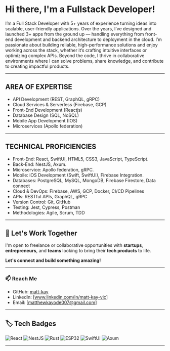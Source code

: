 
# Hi there, I'm a Fullstack  Developer!

I’m a Full Stack Developer with 5+ years of experience turning ideas into scalable, user-friendly applications. Over the years, I’ve designed and launched 3+ apps from the ground up — handling everything from front-end development and backend architecture to deployment in the cloud. I’m passionate about building reliable, high-performance solutions and enjoy working across the stack, whether it’s crafting intuitive interfaces or optimizing complex APIs. Beyond the code, I thrive in collaborative environments where I can solve problems, share knowledge, and contribute to creating impactful products.

---

## AREA OF EXPERTISE
- API Development (REST, GraphQL, gRPC)
- Cloud Services & Serverless (Firebase, GCP)
- Front-End Development (Reactjs)
- Database Design (SQL, NoSQL)
- Mobile App Development (IOS)
- Microservices (Apollo federation)

---

## TECHNICAL PROFICIENCIES
- Front-End: React, SwiftUI, HTML5, CSS3, JavaScript, TypeScript.
- Back-End: NestJS, Axum.
- Microservice: Apollo federation, gRPC.
- Mobile: iOS Development (Swift, SwiftUI), Firebase Integration.
- Databases: PostgreSQL, MySQL, MongoDB, Firebase Firestore, Data connect
- Cloud & DevOps: Firebase, AWS, GCP, Docker, CI/CD Pipelines
- APIs: RESTful APIs, GraphQL, gRPC
- Version Control: Git, GitHub
- Testing: Jest, Cypress, Postman
- Methodologies: Agile, Scrum, TDD

---

## 🤝 Let's Work Together
I'm open to freelance or collaborative opportunities with **startups**, **entrepreneurs**, and **teams** looking to bring their **tech products** to life.

**Let's connect and build something amazing!**

---

### 📫 Reach Me
- GitHub: [matt-kay](https://github.com/matt-kay)
- LinkedIn: [www.linkedin.com/in/matt-kay-vic]
- Email: [matthewkayode007@gmail.com]

---
## 🏷️ Tech Badges

![React](https://img.shields.io/badge/React-20232A?style=for-the-badge&logo=react&logoColor=61DAFB)
![NestJS](https://img.shields.io/badge/NestJS-E0234E?style=for-the-badge&logo=nestjs&logoColor=white)
![Rust](https://img.shields.io/badge/Rust-000000?style=for-the-badge&logo=rust&logoColor=white)
![ESP32](https://img.shields.io/badge/ESP--IDF-FFDD00?style=for-the-badge&logo=espressif&logoColor=black)
![SwiftUI](https://img.shields.io/badge/SwiftUI-FA7343?style=for-the-badge&logo=swift&logoColor=white)
![Axum](https://img.shields.io/badge/Axum-Rusty?style=for-the-badge&logo=rust&logoColor=white&color=orange)

---
